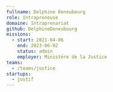 ```yaml
---
fullname: Delphine Deneubourg
role: Intrapreneuse
domaine: Intraprenariat
github: DelphineDeneubourg
missions:
  - start: 2021-04-06
    end: 2023-06-02
    status: admin
    employer: Ministère de la Justice
teams:
  - /teams/justice
startups:
  - justif
---
```

